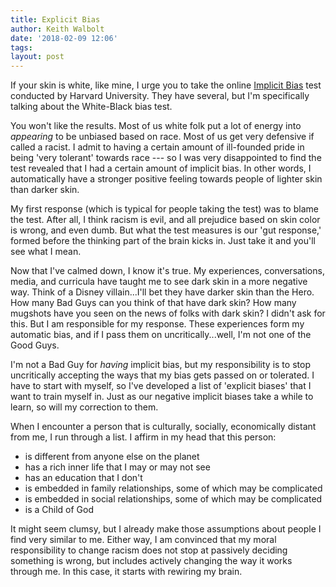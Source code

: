 ```yaml
---
title: Explicit Bias
author: Keith Walbolt
date: '2018-02-09 12:06'
tags: 
layout: post
---
```


If your skin is white, like mine, I urge you to take the online [Implicit Bias](https://implicit.harvard.edu/implicit/takeatest.html) test conducted by Harvard University. They have several, but I'm specifically talking about the White-Black bias test.

You won't like the results. Most of us white folk put a lot of energy into *appearing* to be unbiased based on race. Most of us get very defensive if called a racist. I admit to having a certain amount of ill-founded pride in being 'very tolerant' towards race --- so I was very disappointed to find the test revealed that I had a certain amount of implicit bias. In other words, I automatically have a stronger positive feeling towards people of lighter skin than darker skin.

My first response (which is typical for people taking the test) was to blame the test. After all, I think racism is evil, and all prejudice based on skin color is wrong, and even dumb. But what the test measures is our 'gut response,' formed before the thinking part of the brain kicks in. Just take it and you'll see what I mean.

Now that I've calmed down, I know it's true. My experiences, conversations, media, and curricula have taught me to see dark skin in a more negative way. Think of a Disney villain...I'll bet they have darker skin than the Hero. How many Bad Guys can you think of that have dark skin? How many mugshots have you seen on the news of folks with dark skin? I didn't ask for this. But I am responsible for my response. These experiences form my automatic bias, and if I pass them on uncritically...well, I'm not one of the Good Guys.

I'm not a Bad Guy for *having* implicit bias, but my responsibility is to stop uncritically accepting the ways that my bias gets passed on or tolerated. I have to start with myself, so I've developed a list of 'explicit biases' that I want to train myself in. Just as our negative implicit biases take a while to learn, so will my correction to them.

When I encounter a person that is culturally, socially, economically distant from me, I run through a list. I affirm in my head that this person:

- is different from anyone else on the planet
- has a rich inner life that I may or may not see
- has an education that I don't
- is embedded in family relationships, some of which may be complicated
- is embedded in social relationships, some of which may be complicated
- is a Child of God

It might seem clumsy, but I already make those assumptions about people I find very similar to me. Either way, I am convinced that my moral responsibility to change racism does not stop at passively deciding something is wrong, but includes actively changing the way it works through me. In this case, it starts with rewiring my brain.
